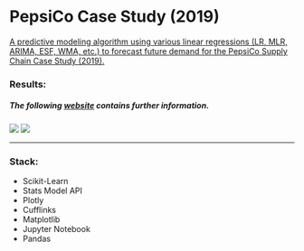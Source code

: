 # PepsiCo Case Study (2019)

<a href='https://justahuman1.github.io/'>
A predictive modeling algorithm using various linear regressions (LR, MLR, ARIMA, ESF, WMA, etc.) to forecast future demand
for the PepsiCo Supply Chain Case Study (2019).
</a>
  
  
### Results:

##### The following <a href='https://justahuman1.github.io/'>website</a> contains further information.

<img src='https://i.imgur.com/y1WNSIU.png'>


<img src='https://i.imgur.com/4htmAoa.png'>

<hr />

### Stack:
  - Scikit-Learn
  - Stats Model API
  - Plotly
  - Cufflinks
  - Matplotlib
  - Jupyter Notebook
  - Pandas
